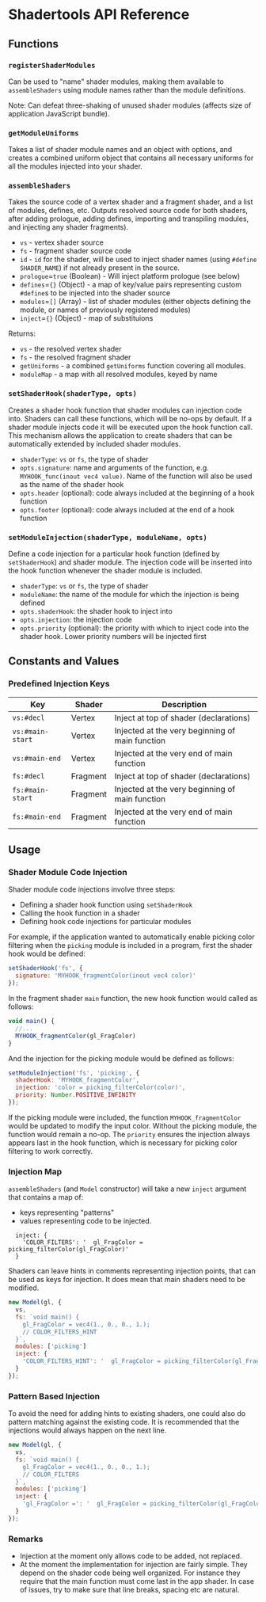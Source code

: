 # Shadertools API Reference

## Functions

### `registerShaderModules`

Can be used to "name" shader modules, making them available to `assembleShaders` using module names rather than the module definitions.

Note: Can defeat three-shaking of unused shader modules (affects size of application JavaScript bundle).


### `getModuleUniforms`

Takes a list of shader module names and an object with options, and creates a combined uniform object that contains all necessary uniforms for all the modules injected into your shader.


### `assembleShaders`

Takes the source code of a vertex shader and a fragment shader, and a list of modules, defines, etc. Outputs resolved source code for both shaders, after adding prologue, adding defines, importing and transpiling modules, and injecting any shader fragments).

* `vs` - vertex shader source
* `fs` - fragment shader source code
* `id` - `id` for the shader, will be used to inject shader names (using `#define SHADER_NAME`) if not already present in the source.
* `prologue`=`true` (Boolean) - Will inject platform prologue (see below)
* `defines`=`{}` (Object) - a map of key/value pairs representing custom `#define`s to be injected into the shader source
* `modules`=`[]` (Array) - list of shader modules (either objects defining the module, or names of previously registered modules)
* `inject`=`{}` (Object) - map of substituions

Returns:
* `vs` - the resolved vertex shader
* `fs` - the resolved fragment shader
* `getUniforms` - a combined `getUniforms` function covering all modules.
* `moduleMap` - a map with all resolved modules, keyed by name

### `setShaderHook(shaderType, opts)`

Creates a shader hook function that shader modules can injection code into. Shaders can call these functions, which will be no-ops by default. If a shader module injects code it will be executed upon the hook function call. This mechanism allows the application to create shaders that can be automatically extended by included shader modules.

- `shaderType`: `vs` or `fs`, the type of shader
- `opts.signature`: name and arguments of the function, e.g. `MYHOOK_func(inout vec4 value)`. Name of the function
will also be used as the name of the shader hook
- `opts.header` (optional): code always included at the beginning of a hook function
- `opts.footer` (optional): code always included at the end of a hook function

### `setModuleInjection(shaderType, moduleName, opts)`

Define a code injection for a particular hook function (defined by `setShaderHook`) and shader module. The injection code will be inserted into the hook function whenever the shader module is included.

- `shaderType`: `vs` or `fs`, the type of shader
- `moduleName`: the name of the module for which the injection is being defined
- `opts.shaderHook`: the shader hook to inject into
- `opts.injection`: the injection code
- `opts.priority` (optional): the priority with which to inject code into the shader hook. Lower priority numbers will
be injected first


## Constants and Values

### Predefined Injection Keys

| Key              | Shader   | Description      |
| ---              | ---      | ---              |
| `vs:#decl`       | Vertex   | Inject at top of shader (declarations) |
| `vs:#main-start` | Vertex   | Injected at the very beginning of main function |
| `vs:#main-end`   | Vertex   | Injected at the very end of main function |
| `fs:#decl`       | Fragment | Inject at top of shader (declarations) |
| `fs:#main-start` | Fragment | Injected at the very beginning of main function |
| `fs:#main-end`   | Fragment | Injected at the very end of main function |

## Usage

### Shader Module Code Injection

Shader module code injections involve three steps:
- Defining a shader hook function using `setShaderHook`
- Calling the hook function in a shader
- Defining hook code injections for particular modules

For example, if the application wanted to automatically enable picking color filtering when the `picking` module is included in a program, first the shader hook would be defined:

```js
setShaderHook('fs', {
  signature: 'MYHOOK_fragmentColor(inout vec4 color)'
});
```

In the fragment shader `main` function, the new hook function would called as follows:
```js
void main() {
  //...
  MYHOOK_fragmentColor(gl_FragColor)
}
```

And the injection for the picking module would be defined as follows:

```js
setModuleInjection('fs', 'picking', {
  shaderHook: 'MYHOOK_fragmentColor',
  injection: 'color = picking_filterColor(color)',
  priority: Number.POSITIVE_INFINITY
});
```

If the picking module were included, the function `MYHOOK_fragmentColor` would be updated to modify the input color. Without the picking module, the function would remain a no-op. The `priority` ensures the injection always
appears last in the hook function, which is necessary for picking color filtering to work correctly.


### Injection Map

`assembleShaders` (and `Model` constructor) will take a new `inject` argument that contains a map of:

* keys representing "patterns"
* values representing code to be injected.

```
  inject: {
    'COLOR_FILTERS': '  gl_FragColor = picking_filterColor(gl_FragColor)'
  }
```

Shaders can leave hints in comments representing injection points, that can be used as keys for injection. It does mean that main shaders need to be modified.

```js
new Model(gl, {
  vs,
  fs: `void main() {
    gl_FragColor = vec4(1., 0., 0., 1.);
    // COLOR_FILTERS_HINT
  }`,
  modules: ['picking']
  inject: {
    'COLOR_FILTERS_HINT': '  gl_FragColor = picking_filterColor(gl_FragColor)'
  }
});
```

### Pattern Based Injection

To avoid the need for adding hints to existing shaders, one could also do pattern matching against the existing code. It is recommended that the injections would always happen on the next line.

```js
new Model(gl, {
  vs,
  fs: `void main() {
    gl_FragColor = vec4(1., 0., 0., 1.);
    // COLOR_FILTERS
  }`,
  modules: ['picking']
  inject: {
    'gl_FragColor =': '  gl_FragColor = picking_filterColor(gl_FragColor)'
  }
});
```


### Remarks

* Injection at the moment only allows code to be added, not replaced.
* At the moment the implementation for injection are fairly simple. They depend on the shader code being well organized. For instance they require that the main function must come last in the app shader. In case of issues, try to make sure that line breaks, spacing etc are natural.


